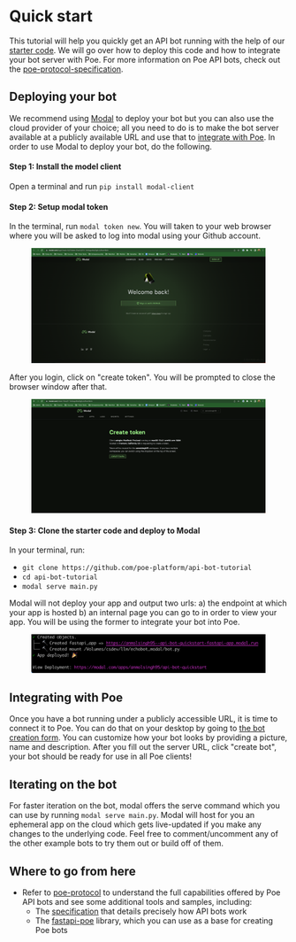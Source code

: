 # Quick start

This tutorial will help you quickly get an API bot running with the help of our [starter code](https://github.com/poe-platform/api-bot-tutorial). We will go over how to deploy this code and how to integrate your bot server with Poe. For more information on Poe API bots, check out the [poe-protocol-specification](poe-protocol-specification/ "mention").

## Deploying your bot

We recommend using [Modal](https://modal.com/) to deploy your bot but you can also use the cloud provider of your choice; all you need to do is to make the bot server available at a publicly available URL and use that to [integrate with Poe](quick-start.md#integrating-with-poe). In order to use Modal to deploy your bot, do the following.

#### Step 1: Install the model client

Open a terminal and run `pip install modal-client`

#### Step 2: Setup modal token

In the terminal, run `modal token new`. You will taken to your web browser where you will be asked to log into modal using your Github account.

<figure><img src="../.gitbook/assets/login.png" alt=""><figcaption></figcaption></figure>

After you login, click on "create token". You will be prompted to close the browser window after that.

<figure><img src="../.gitbook/assets/create_token.png" alt=""><figcaption></figcaption></figure>

#### Step 3: Clone the starter code and deploy to Modal

In your terminal, run:

* `git clone https://github.com/poe-platform/api-bot-tutorial`
* `cd api-bot-tutorial`
* `modal serve main.py`

Modal will not deploy your app and output two urls: a) the endpoint at which your app is hosted b) an internal page you can go to in order to view your app. You will be using the former to integrate your bot into Poe.&#x20;

<figure><img src="../.gitbook/assets/image (1).png" alt=""><figcaption></figcaption></figure>

## Integrating with Poe

Once you have a bot running under a publicly accessible URL, it is time to connect it to Poe. You can do that on your desktop by going to [the bot creation form](https://poe.com/create\_bot?api=1). You can customize how your bot looks by providing a picture, name and description. After you fill out the server URL, click "create bot", your bot should be ready for use in all Poe clients!

## Iterating on the bot

For faster iteration on the bot, modal offers the serve command which you can use by running `modal serve main.py`. Modal will host for you an ephemeral app on the cloud which gets live-updated if you make any changes to the underlying code. Feel free to comment/uncomment any of the other example bots to try them out or build off of them.

## Where to go from here

* Refer to [poe-protocol](https://github.com/poe-platform/poe-protocol) to understand the full capabilities offered by Poe API bots and see some additional tools and samples, including:
  * The [specification](https://github.com/poe-platform/poe-protocol/blob/main/spec.md) that details precisely how API bots work
  * The [fastapi-poe](https://pypi.org/project/fastapi-poe/) library, which you can use as a base for creating Poe bots

